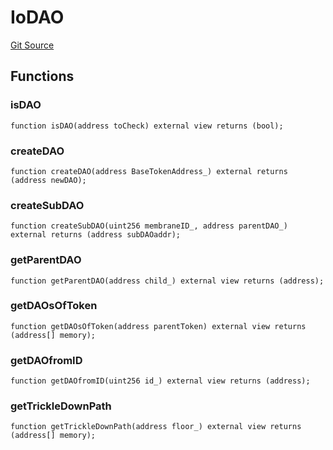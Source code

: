 # IoDAO
[Git Source](https://github.com/parseb/WalllaW/blob/9e3aa1f94078a6f713d193fa93b20149519f722a/src/interfaces/IoDAO.sol)


## Functions
### isDAO


```solidity
function isDAO(address toCheck) external view returns (bool);
```

### createDAO


```solidity
function createDAO(address BaseTokenAddress_) external returns (address newDAO);
```

### createSubDAO


```solidity
function createSubDAO(uint256 membraneID_, address parentDAO_) external returns (address subDAOaddr);
```

### getParentDAO


```solidity
function getParentDAO(address child_) external view returns (address);
```

### getDAOsOfToken


```solidity
function getDAOsOfToken(address parentToken) external view returns (address[] memory);
```

### getDAOfromID


```solidity
function getDAOfromID(uint256 id_) external view returns (address);
```

### getTrickleDownPath


```solidity
function getTrickleDownPath(address floor_) external view returns (address[] memory);
```

